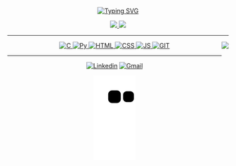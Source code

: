 <div align="center">

[![Typing SVG](https://readme-typing-svg.herokuapp.com/?color=6fdf04&size=28&left=true&vCenter=true&width=1000&pause=0&lines=初めまして、私の名前はマクス+アレシャンドレです。;Olá,+meu+nome+é+Max+Alexandre;Sou+estudante+de+Ciência+da+Computação;+私はコンピュータサイエンスの学生です。;+よろしくお願いします。)](https://git.io/typing-svg)


<div>
<a href="https://github.com/Maxalexandre12">
<img height="180em" src="https://github-readme-stats.vercel.app/api?username=Maxalexandre12&show_icons=true&theme=chartreuse-dark&include_all_commits=true&count_private=true"/>
<img height="180em" src="https://github-readme-stats.vercel.app/api/top-langs/?username=Maxalexandre12&layout=compact&langs_count=7&theme=chartreuse-dark"/>
</div>
  
________________  
  
  
<div>
<img align="right" height="200" src="https://media2.giphy.com/media/gcgNNe0ZIV22Ncu35D/200w.gif?cid=82a1493b9h1pbkbmhzfbi5f8oi1sqze8yz0zicli2uhbosw9&ep=v1_gifs_related&rid=200w.gif&ct=s"/>  
</div>  
  
![C](https://icongr.am/devicon/c-plain.svg?size=50&color=6fdf04)
![Py](https://icongr.am/devicon/python-plain.svg?size=50&color=6fdf04)
![HTML](https://icongr.am/devicon/html5-plain.svg?size=50&color=6fdf04) 
![CSS](https://icongr.am/devicon/css3-plain.svg?size=50&color=6fdf04) 
![JS](https://icongr.am/devicon/javascript-plain.svg?size=50&color=6fdf04)
 ![GIT](https://icongr.am/devicon/git-plain.svg?size=50&color=6fdf04)
  
  
________________  

[![Linkedin](https://img.shields.io/badge/-LinkedIn-%230077B5?style=for-the-badge&logo=linkedin&logoColor=white)](https://www.linkedin.com/in/max-alexandre/)
[![Gmail](https://img.shields.io/badge/Gmail-D14836?style=for-the-badge&logo=gmail&logoColor=white)](mailto:max.alexandre@mail.uft.edu.br) 

![Snake animation](https://github.com/Maxalexandre12/Maxalexandre12/blob/output/github-contribution-grid-snake.svg)

</div>
